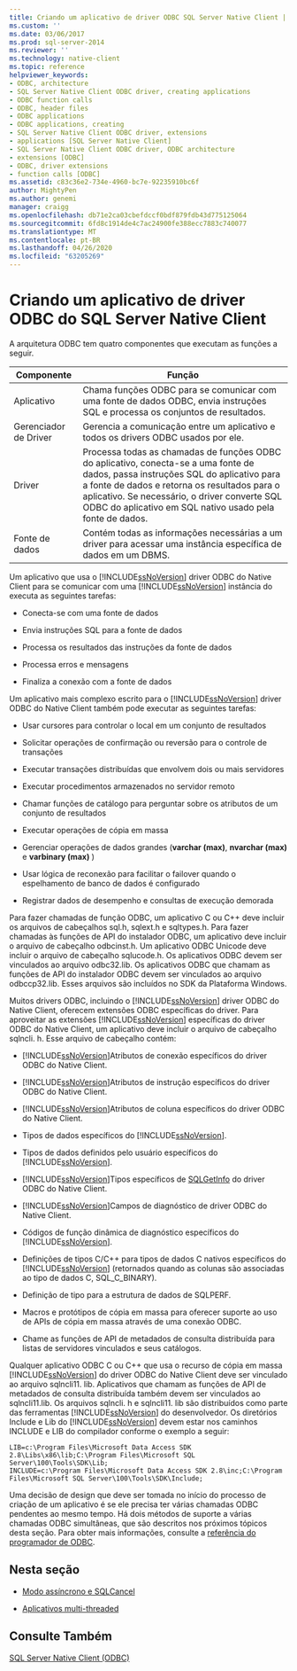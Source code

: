 ```yaml
---
title: Criando um aplicativo de driver ODBC SQL Server Native Client | Microsoft Docs
ms.custom: ''
ms.date: 03/06/2017
ms.prod: sql-server-2014
ms.reviewer: ''
ms.technology: native-client
ms.topic: reference
helpviewer_keywords:
- ODBC, architecture
- SQL Server Native Client ODBC driver, creating applications
- ODBC function calls
- ODBC, header files
- ODBC applications
- ODBC applications, creating
- SQL Server Native Client ODBC driver, extensions
- applications [SQL Server Native Client]
- SQL Server Native Client ODBC driver, ODBC architecture
- extensions [ODBC]
- ODBC, driver extensions
- function calls [ODBC]
ms.assetid: c83c36e2-734e-4960-bc7e-92235910bc6f
author: MightyPen
ms.author: genemi
manager: craigg
ms.openlocfilehash: db71e2ca03cbefdccf0bdf879fdb43d775125064
ms.sourcegitcommit: 6fd8c1914de4c7ac24900fe388ecc7883c740077
ms.translationtype: MT
ms.contentlocale: pt-BR
ms.lasthandoff: 04/26/2020
ms.locfileid: "63205269"
---
```

# <a name="creating-a-sql-server-native-client-odbc-driver-application"></a>Criando um aplicativo de driver ODBC do SQL Server Native Client
  A arquitetura ODBC tem quatro componentes que executam as funções a seguir.  
  
|Componente|Função|  
|---------------|--------------|  
|Aplicativo|Chama funções ODBC para se comunicar com uma fonte de dados ODBC, envia instruções SQL e processa os conjuntos de resultados.|  
|Gerenciador de Driver|Gerencia a comunicação entre um aplicativo e todos os drivers ODBC usados por ele.|  
|Driver|Processa todas as chamadas de funções ODBC do aplicativo, conecta-se a uma fonte de dados, passa instruções SQL do aplicativo para a fonte de dados e retorna os resultados para o aplicativo. Se necessário, o driver converte SQL ODBC do aplicativo em SQL nativo usado pela fonte de dados.|  
|Fonte de dados|Contém todas as informações necessárias a um driver para acessar uma instância específica de dados em um DBMS.|  
  
 Um aplicativo que usa o [!INCLUDE[ssNoVersion](../../../includes/ssnoversion-md.md)] driver ODBC do Native Client para se comunicar com uma [!INCLUDE[ssNoVersion](../../../includes/ssnoversion-md.md)] instância do executa as seguintes tarefas:  
  
-   Conecta-se com uma fonte de dados  
  
-   Envia instruções SQL para a fonte de dados  
  
-   Processa os resultados das instruções da fonte de dados  
  
-   Processa erros e mensagens  
  
-   Finaliza a conexão com a fonte de dados  
  
 Um aplicativo mais complexo escrito para o [!INCLUDE[ssNoVersion](../../../includes/ssnoversion-md.md)] driver ODBC do Native Client também pode executar as seguintes tarefas:  
  
-   Usar cursores para controlar o local em um conjunto de resultados  
  
-   Solicitar operações de confirmação ou reversão para o controle de transações  
  
-   Executar transações distribuídas que envolvem dois ou mais servidores  
  
-   Executar procedimentos armazenados no servidor remoto  
  
-   Chamar funções de catálogo para perguntar sobre os atributos de um conjunto de resultados  
  
-   Executar operações de cópia em massa  
  
-   Gerenciar operações de dados grandes (**varchar (max)**, **nvarchar (max)** e **varbinary (max)** )  
  
-   Usar lógica de reconexão para facilitar o failover quando o espelhamento de banco de dados é configurado  
  
-   Registrar dados de desempenho e consultas de execução demorada  
  
 Para fazer chamadas de função ODBC, um aplicativo C ou C++ deve incluir os arquivos de cabeçalhos sql.h, sqlext.h e sqltypes.h. Para fazer chamadas às funções de API do instalador ODBC, um aplicativo deve incluir o arquivo de cabeçalho odbcinst.h. Um aplicativo ODBC Unicode deve incluir o arquivo de cabeçalho sqlucode.h. Os aplicativos ODBC devem ser vinculados ao arquivo odbc32.lib. Os aplicativos ODBC que chamam as funções de API do instalador ODBC devem ser vinculados ao arquivo odbccp32.lib. Esses arquivos são incluídos no SDK da Plataforma Windows.  
  
 Muitos drivers ODBC, incluindo o [!INCLUDE[ssNoVersion](../../../includes/ssnoversion-md.md)] driver ODBC do Native Client, oferecem extensões ODBC específicas do driver. Para aproveitar as extensões [!INCLUDE[ssNoVersion](../../../includes/ssnoversion-md.md)] específicas do driver ODBC do Native Client, um aplicativo deve incluir o arquivo de cabeçalho sqlncli. h. Esse arquivo de cabeçalho contém:  
  
-   [!INCLUDE[ssNoVersion](../../../includes/ssnoversion-md.md)]Atributos de conexão específicos do driver ODBC do Native Client.  
  
-   [!INCLUDE[ssNoVersion](../../../includes/ssnoversion-md.md)]Atributos de instrução específicos do driver ODBC do Native Client.  
  
-   [!INCLUDE[ssNoVersion](../../../includes/ssnoversion-md.md)]Atributos de coluna específicos do driver ODBC do Native Client.  
  
-   Tipos de dados específicos do [!INCLUDE[ssNoVersion](../../../includes/ssnoversion-md.md)].  
  
-   Tipos de dados definidos pelo usuário específicos do [!INCLUDE[ssNoVersion](../../../includes/ssnoversion-md.md)].  
  
-   [!INCLUDE[ssNoVersion](../../../includes/ssnoversion-md.md)]Tipos específicos de [SQLGetInfo](../../native-client-odbc-api/sqlgetinfo.md) do driver ODBC do Native Client.  
  
-   [!INCLUDE[ssNoVersion](../../../includes/ssnoversion-md.md)]Campos de diagnóstico de driver ODBC do Native Client.  
  
-   Códigos de função dinâmica de diagnóstico específicos do [!INCLUDE[ssNoVersion](../../../includes/ssnoversion-md.md)].  
  
-   Definições de tipos C/C++ para tipos de dados C nativos específicos do [!INCLUDE[ssNoVersion](../../../includes/ssnoversion-md.md)] (retornados quando as colunas são associadas ao tipo de dados C, SQL_C_BINARY).  
  
-   Definição de tipo para a estrutura de dados de SQLPERF.  
  
-   Macros e protótipos de cópia em massa para oferecer suporte ao uso de APIs de cópia em massa através de uma conexão ODBC.  
  
-   Chame as funções de API de metadados de consulta distribuída para listas de servidores vinculados e seus catálogos.  
  
 Qualquer aplicativo ODBC C ou C++ que usa o recurso de cópia em massa [!INCLUDE[ssNoVersion](../../../includes/ssnoversion-md.md)] do driver ODBC do Native Client deve ser vinculado ao arquivo sqlncli11. lib. Aplicativos que chamam as funções de API de metadados de consulta distribuída também devem ser vinculados ao sqlncli11.lib. Os arquivos sqlncli. h e sqlncli11. lib são distribuídos como parte das ferramentas [!INCLUDE[ssNoVersion](../../../includes/ssnoversion-md.md)] do desenvolvedor. Os diretórios Include e Lib do [!INCLUDE[ssNoVersion](../../../includes/ssnoversion-md.md)] devem estar nos caminhos INCLUDE e LIB do compilador conforme o exemplo a seguir:  
  
```  
LIB=c:\Program Files\Microsoft Data Access SDK 2.8\Libs\x86\lib;C:\Program Files\Microsoft SQL Server\100\Tools\SDK\Lib;  
INCLUDE=c:\Program Files\Microsoft Data Access SDK 2.8\inc;C:\Program Files\Microsoft SQL Server\100\Tools\SDK\Include;  
```  
  
 Uma decisão de design que deve ser tomada no início do processo de criação de um aplicativo é se ele precisa ter várias chamadas ODBC pendentes ao mesmo tempo. Há dois métodos de suporte a várias chamadas ODBC simultâneas, que são descritos nos próximos tópicos desta seção. Para obter mais informações, consulte a [referência do programador de ODBC](https://go.microsoft.com/fwlink/?LinkId=45250).  
  
## <a name="in-this-section"></a>Nesta seção  
  
-   [Modo assíncrono e SQLCancel](../../native-client-odbc-api/sqlcancel.md)  
  
-   [Aplicativos multi-threaded](creating-a-driver-application-multithreaded-applications.md)  
  
## <a name="see-also"></a>Consulte Também  
 [SQL Server Native Client &#40;ODBC&#41;](sql-server-native-client-odbc.md)  
  
  
